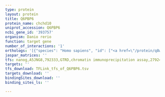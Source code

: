 ```yaml
---
type: protein
layout: protein
title: Q6PBP6
protein_name: chchd10
uniprot_accession: Q6PBP6
ncbi_gene_id: '393757'
organism: Danio rerio
function: target gene
number_of_interactions: '1'
orthologs: '[{"species": "Homo sapiens", "id": ["<a href=\"/protein/q8wyq3\">Q8WYQ3</a>"]}, {"species": "Mus musculus", "id": ["<a href=\"/protein/q7tnl9\">Q7TNL9</a>"]}, {"species": "Rattus norvegicus", "id": ["Q63ZY8"]}, {"species": "Caenorhabditis elegans", "id": ["<a href=\"/protein/q09254\">Q09254</a>"]}]'
jaspar_matrices: ''
tfs: nanog,A5JNG8,792333,GTRD,chromatin immunoprecipitation assay,27924024%5Buid%5D,No
targets: ''
tfs_download: TFLink_tfs_of_Q6PBP6.tsv
targets_download: ''
bindingSites_download: ''
binding_sites_ls: ''

---
```

